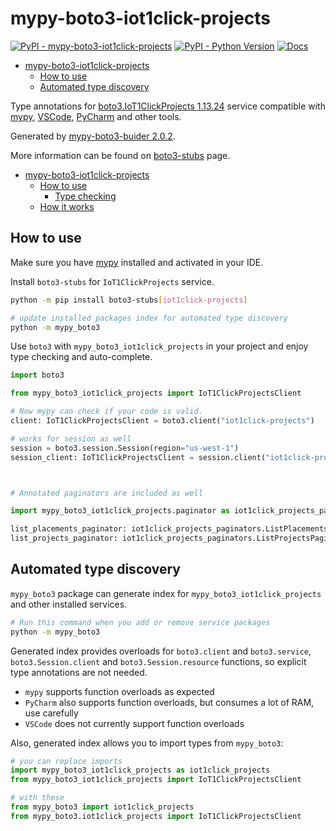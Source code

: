 # mypy-boto3-iot1click-projects

[![PyPI - mypy-boto3-iot1click-projects](https://img.shields.io/pypi/v/mypy-boto3-iot1click-projects.svg?color=blue)](https://pypi.org/project/mypy-boto3-iot1click-projects)
[![PyPI - Python Version](https://img.shields.io/pypi/pyversions/mypy-boto3-iot1click-projects.svg?color=blue)](https://pypi.org/project/mypy-boto3-iot1click-projects)
[![Docs](https://img.shields.io/readthedocs/mypy-boto3-builder.svg?color=blue)](https://mypy-boto3-builder.readthedocs.io/)

- [mypy-boto3-iot1click-projects](#mypy-boto3-iot1click-projects)
  - [How to use](#how-to-use)
  - [Automated type discovery](#automated-type-discovery)


Type annotations for
[boto3.IoT1ClickProjects 1.13.24](https://boto3.amazonaws.com/v1/documentation/api/1.13.24/reference/services/iot1click-projects.html#IoT1ClickProjects) service
compatible with [mypy](https://github.com/python/mypy), [VSCode](https://code.visualstudio.com/),
[PyCharm](https://www.jetbrains.com/pycharm/) and other tools.

Generated by [mypy-boto3-buider 2.0.2](https://github.com/vemel/mypy_boto3_builder).

More information can be found on [boto3-stubs](https://pypi.org/project/boto3-stubs/) page.

- [mypy-boto3-iot1click-projects](#mypy-boto3-iot1click-projects)
  - [How to use](#how-to-use)
    - [Type checking](#type-checking)
  - [How it works](#how-it-works)

## How to use

Make sure you have [mypy](https://github.com/python/mypy) installed and activated in your IDE.

Install `boto3-stubs` for `IoT1ClickProjects` service.

```bash
python -m pip install boto3-stubs[iot1click-projects]

# update installed packages index for automated type discovery
python -m mypy_boto3
```

Use `boto3` with `mypy_boto3_iot1click_projects` in your project and enjoy type checking and auto-complete.

```python
import boto3

from mypy_boto3_iot1click_projects import IoT1ClickProjectsClient

# Now mypy can check if your code is valid.
client: IoT1ClickProjectsClient = boto3.client("iot1click-projects")

# works for session as well
session = boto3.session.Session(region="us-west-1")
session_client: IoT1ClickProjectsClient = session.client("iot1click-projects")



# Annotated paginators are included as well

import mypy_boto3_iot1click_projects.paginator as iot1click_projects_paginators

list_placements_paginator: iot1click_projects_paginators.ListPlacementsPaginator = client.get_paginator("list_placements")
list_projects_paginator: iot1click_projects_paginators.ListProjectsPaginator = client.get_paginator("list_projects")
```

## Automated type discovery

`mypy_boto3` package can generate index for `mypy_boto3_iot1click_projects` and other installed services.

```bash
# Run this command when you add or remove service packages
python -m mypy_boto3
```

Generated index provides overloads for `boto3.client` and `boto3.service`,
`boto3.Session.client` and `boto3.Session.resource` functions,
so explicit type annotations are not needed.

- `mypy` supports function overloads as expected
- `PyCharm` also supports function overloads, but consumes a lot of RAM, use carefully
- `VSCode` does not currently support function overloads

Also, generated index allows you to import types from `mypy_boto3`:

```python
# you can replace imports
import mypy_boto3_iot1click_projects as iot1click_projects
from mypy_boto3_iot1click_projects import IoT1ClickProjectsClient

# with these
from mypy_boto3 import iot1click_projects
from mypy_boto3.iot1click_projects import IoT1ClickProjectsClient
```
